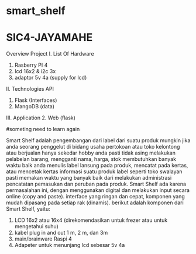 # smart_shelf
# SIC4-JAYAMAHE
Overview Project
I. List Of Hardware
  1. Rasberry PI 4
  2. lcd 16x2 & i2c 3x
  3. adaptor 5v 4a (supply for lcd)
     
II. Technologies API
  1. Flask (Interfaces)
  2. MangoDB (data)

III. Application
  2. Web (flask)

#someting need to learn again 




  Smart Shelf adalah pengembangan dari label dari suatu produk mungkin jika anda seorang penggelut di bidang usaha pertokoan atau toko kelontong atau berjualan hanya sekedar hobby anda pasti tidak asing melakukan pelabelan barang, mengganti nama, harga, stok membutuhkan banyak waktu baik anda menulis label lansung pada produk, mencatat pada kertas, atau mencetak kertas informasi suatu produk label seperti toko swalayan pasti memakan waktu yang banyak baik dari melakukan administrasi pencatatan pemasukan dan peruban pada produk. Smart Shelf ada karena permasalahan ini, dengan menggunakan digital dan melakukan input secara online (copy and paste). interface yang ringan dan cepat, komponen yang mudah dipasang pada setiap rak (dinamis). berikut adalah komponen  dari Smart Shelf, yaitu:
  1. LCD 16x2 atau 16x4 (direkomendasikan untuk frezer atau untuk mengetahui suhu)
  2. kabel plug in and out 1 m, 2 m, dan 3m
  3. main/brainware Raspi 4
  4. Adapeter untuk menunjang lcd sebesar 5v 4a
